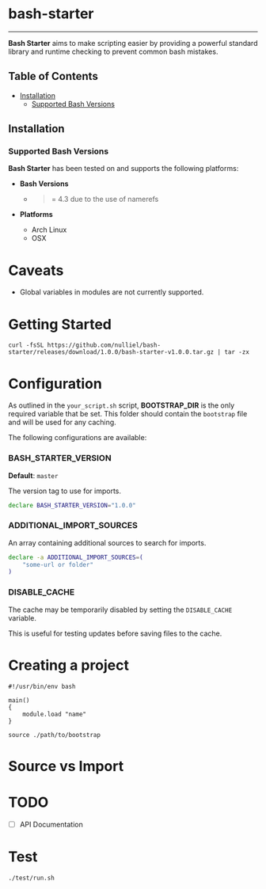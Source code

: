 # bash-starter
--------------

**Bash Starter** aims to make scripting easier by providing
a powerful standard library and runtime checking to prevent
common bash mistakes.

## Table of Contents

- [Installation](#installation)
  - [Supported Bash Versions](#supported-bash-versions)

## Installation

### Supported Bash Versions

**Bash Starter** has been tested on and supports the following platforms:

- **Bash Versions**
    - >= 4.3 due to the use of namerefs

- **Platforms**
    - Arch Linux
    - OSX








# Caveats

* Global variables in modules are not currently supported.

# Getting Started

`curl -fsSL https://github.com/nulliel/bash-starter/releases/download/1.0.0/bash-starter-v1.0.0.tar.gz | tar -zx`

# Configuration

As outlined in the `your_script.sh` script, **BOOTSTRAP_DIR** is the
only required variable that be set. This folder should contain the
`bootstrap` file and will be used for any caching.

The following configurations are available:

### BASH_STARTER_VERSION

**Default**: `master`

The version tag to use for imports.

```bash
declare BASH_STARTER_VERSION="1.0.0"
```

### ADDITIONAL_IMPORT_SOURCES

An array containing additional sources to search for imports.

```bash
declare -a ADDITIONAL_IMPORT_SOURCES=(
    "some-url or folder"
)
```

### DISABLE_CACHE

The cache may be temporarily disabled by setting the `DISABLE_CACHE` variable.

This is useful for testing updates before saving files to the cache.


# Creating a project

```
#!/usr/bin/env bash

main()
{
    module.load "name"
}

source ./path/to/bootstrap
```

# Source vs Import

# TODO

- [ ] API Documentation

# Test

`./test/run.sh`
